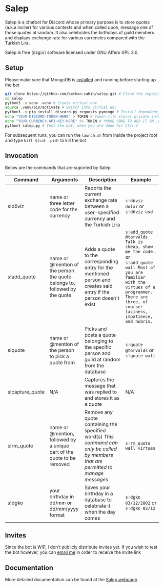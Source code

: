 # Salep

Salep is a chatbot for Discord whose primary purpose is to store quotes (a.k.a inciler) for various contexts and when called upon, message one of those quotes at random. It also celebrates the birthdays of guild members and displays exchange rate for various currencies compared with the Turkish Lira.

Salep is free (özgür) software licensed under GNU Affero GPL 3.0.
## Setup

Please make sure that MongoDB is [installed](https://docs.mongodb.com/manual/installation/) and running before starting up the bot

```bash
git clone https://github.com/berkan-sahin/salep.git # Clone the repository
cd salep
python3 -m venv .venv # Create virtual env
source .venv/bin/activate # Switch into virtual env
python3 -m pip install discord.py requests pymongo # Install dependencies
echo "YOUR-DISCORD-TOKEN-HERE" > TOKEN # Token file stores private info
echo "YOUR-CURRENCY-API-KEY-HERE" >> TOKEN # *MAKE SURE TO ADD IT IN .gitignore in order to avoid bot abuse*
python3 salep.py # Test the bot, when you are done hit Ctrl-C
```

For subsequent runs, you can run the `launch.sh` from inside the project root and type `kill $(cat .pid)` to kill the bot

## Invocation

Below are the commands that are suported by Salep

Command | Arguments | Description | Example
---- | ----- | ---- | ----
s!döviz | name or three letter code for the currency | Reports the current exchange rate between a user-specified currency and the Turkish Lira | `s!döviz dolar` or `s!döviz usd`
s!add_quote | name or @mention of the person the quote belongs to, followed by the quote | Adds a quote to the corresponding entry for the mentioned person and creates said entry if the person doesn't exist | `s!add_quote @torvalds Talk is cheap, show me the code.` or `s!add_quote wall Most of you are familiar with the virtues of a programmer. There are three, of course: laziness, impatience, and hubris.`
s!quote | name or @mention of the person to pick a quote from | Picks and posts a quote belonging to the specific person and guild at random from the database | `s!quote @torvalds` or `s!quote wall`
s!capture_quote | N/A | Captures the message that was replied to and stores it as a quote | N/A
s!rm_quote | name or @mention, followed by a unique part of the quote to be removed | Remove any quote containing the specified word(s) *This command can only be called by members that are permitted to manage messages* | `s!rm_quote wall virtues`
s!dgko | your birthday in dd/mm or dd/mm/yyyy format | Saves your birthday in a database to celebrate it when the day comes | `s!dgko 03/12/2002` or `s!dgko 03/12`

## Invites

Since the bot is WIP, I don't publicly distribute invites yet. If you wish to test the bot however, you can [email me](mailto:berkan.sahin@ug.bilkent.edu.tr) in order to receive the invite link

## Documentation

More detailed documentation can be found at the [Salep webpage](https://bsahin.xyz/proj/salep/index.html#documentation).
